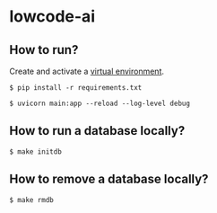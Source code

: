 # lowcode-ai

## How to run?

Create and activate a [virtual environment](https://docs.python.org/3/library/venv.html).


```
$ pip install -r requirements.txt
```

```
$ uvicorn main:app --reload --log-level debug
```

## How to run a database locally?

```
$ make initdb
```

## How to remove a database locally?

```
$ make rmdb
```